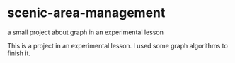 # scenic-area-management
a small project about graph in an experimental lesson

This is a project in an experimental lesson. I used some graph algorithms to finish it.
